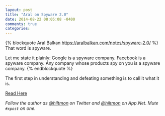 ```yaml
---
layout: post
title: "Aral on Spyware 2.0"
date: 2014-08-22 08:05:08 -0400
comments: true
categories: 
---
```


{% blockquote Aral Balkan https://aralbalkan.com/notes/spyware-2.0/ %}
That word is spyware.

Let me state it plainly: Google is a spyware company. Facebook is a spyware company. Any company whose products spy on you is a spyware company.
{% endblockquote %}

The first step in understanding and defeating something is to call it what it is.

[Read Here](https://aralbalkan.com/notes/spyware-2.0/)

*Follow the author as [@hiltmon](http://https://twitter.com/hiltmon) on Twitter and [@hiltmon](http://alpha.app.net/hiltmon) on App.Net. Mute `#xpost` on one.*